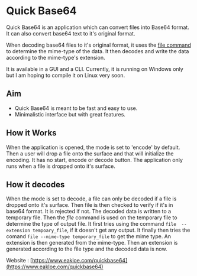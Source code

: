 # Quick Base64

Quick Base64 is an application which can convert files into Base64 format.
It can also convert base64 text to it's original format.

When decoding base64 files to it's original format, it uses the [file command](https://en.wikipedia.org/wiki/File_(command)) to determine the mime-type of the data.
It then decodes and write the data according to the mime-type's extension.

It is available in a GUI and a CLI. Currently, it is running on Windows only but I am hoping to compile it on Linux very soon.

## Aim
* Quick Base64 is meant to be fast and easy to use.
* Minimalistic interface but with great features.   

## How it Works
When the application is opened, the mode is set to 'encode' by default.
Then a user will drop a file onto the surface and that will initialize the encoding.
It has no start, encode or decode button. The application only runs when a file is dropped 
onto it's surface.

## How it decodes
When the mode is set to decode, a file can only be decoded if a file is dropped onto it's surface.
Then file is then checked to verify if it's in base64 format. It is rejected if not.
The decoded data is written to a temporary file. Then the *file* command is used on the temporary file to determine the 
type of output file.
It first tries using the command `file  --extension tempoary_file`, if it doesn't get any output.
It finally then tries the comand `file --mime-type temporary_file` to get the mime type. An extension is then
generated from the mime-type.
Then an extension is generated according to the file type and the decoded data is now.

Website : [https://www.eakloe.com/quickbase64](https://www.eakloe.com/quickbase64)
